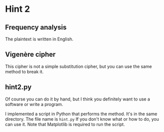 # Hint 2
## Frequency analysis
The plaintext is written in English.

## Vigenère cipher
This cipher is not a simple substitution cipher,
but you can use the same method to break it.

## hint2.py
Of course you can do it by hand, but I think
you definitely want to use a software or write a program.

I implemented a script in Python that performs the method.
It's in the same directory.
The file name is `hint.py`
If you don't know what or how to do, you can use it.
Note that Matplotlib is required to run the script.
